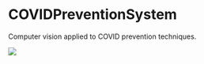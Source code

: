 # COVIDPreventionSystem
 Computer vision applied to COVID prevention techniques.

![](https://opencv.org/wp-content/uploads/2018/10/openvino.png)
